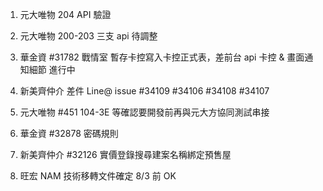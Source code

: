 1. 元大唯物 204 API 驗證
2. 元大唯物 200-203 三支 api 待調整
4. 華金資 #31782 戰情室 暫存卡控寫入卡控正式表，差前台 api 卡控 & 畫面通知細節 進行中
5. 新美齊仲介 差件 Line@ issue #34109 #34106 #34108 #34107
6. 元大唯物 #451 104-3E 等確認要開發前再與元大方協同測試串接
7. 華金資 #32878 密碼規則
8. 新美齊仲介 #32126 實價登錄搜尋建案名稱綁定預售屋

3. 旺宏 NAM 技術移轉文件確定 8/3 前 OK

